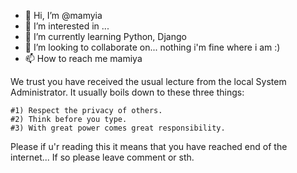 - 👋 Hi, I’m @mamyia
- 👀 I’m interested in ...
- 🌱 I’m currently learning Python, Django
- 💞️ I’m looking to collaborate on... nothing i'm fine where i am :)
- 📫 How to reach me mamiya

We trust you have received the usual lecture from the local System
Administrator. It usually boils down to these three things:

    #1) Respect the privacy of others.
    #2) Think before you type.
    #3) With great power comes great responsibility.

Please if u'r reading this it means that you have reached end of the internet... If so please leave comment or sth.
